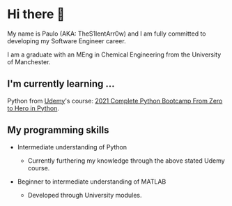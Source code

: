 # Hi there 👋

My name is Paulo (AKA: TheS1lentArr0w) and I am fully committed to developing my Software Engineer career.

I am a graduate with an MEng in Chemical Engineering from the University of Manchester.

<!--
**TheS1lentArr0w/TheS1lentArr0w** is a ✨ _special_ ✨ repository because its `README.md` (this file) appears on your GitHub profile.

Here are some ideas to get you started:

- 🔭 I’m currently working on ...
- 🌱 I’m currently learning ...
- 👯 I’m looking to collaborate on ...
- 🤔 I’m looking for help with ...
- 💬 Ask me about ...
- 📫 How to reach me: ...
- 😄 Pronouns: ...
- ⚡ Fun fact: ...
-->

## I'm currently learning ...

Python from [Udemy](https://www.udemy.com)'s course: [2021 Complete Python Bootcamp From Zero to Hero in Python](https://www.udemy.com/course/complete-python-bootcamp/).

## My programming skills

* Intermediate understanding of Python
  * Currently furthering my knowledge through the above stated Udemy course.

* Beginner to intermediate understanding of MATLAB
  * Developed through University modules.

